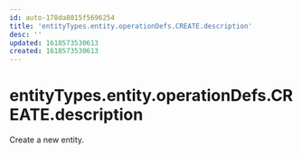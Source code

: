 ```yaml
---
id: auto-178da8015f5696254
title: 'entityTypes.entity.operationDefs.CREATE.description'
desc: ''
updated: 1618573530613
created: 1618573530613
---
```

# entityTypes.entity.operationDefs.CREATE.description

Create a new entity.